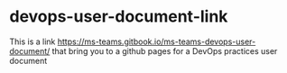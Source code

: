 # devops-user-document-link
This is a link https://ms-teams.gitbook.io/ms-teams-devops-user-document/  that bring you to a github pages for a DevOps practices user document
